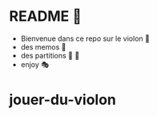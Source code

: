 # README :musical_note:


* Bienvenue dans ce repo sur le violon :violin:
* des memos :memo:
* des partitions :musical_score: :musical_keyboard:
* enjoy :performing_arts:
# jouer-du-violon


